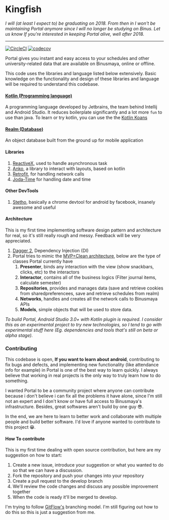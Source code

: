 # Kingfish

*I will (at least I expect to) be graduating on 2018.
From then in I won't be maintaining Portal anymore since I will no longer be studying on Binus.
Let us know If you're interested in keeping Portal alive, well after 2018.*

---

[![CircleCI](https://circleci.com/gh/chrsep/Kingfish.svg?style=svg)](https://circleci.com/gh/chrsep/Kingfish)
[![codecov](https://codecov.io/gh/chrsep/Kingfish/branch/master/graph/badge.svg)](https://codecov.io/gh/chrsep/Kingfish)

Portal gives you instant and easy access to your schedules and other
university-related data that are available on Binusmaya, online or offline.

This code uses the libraries and language listed below extensively.
Basic knowledge on the functionality and design of these libraries and
language will be required to understand this codebase.

#### [Kotlin (Programming language)](https://kotlinlang.org/)
A programming language developed by Jetbrains, the team behind Intellij
and Android Studio. It reduces boilerplate significantly and a lot more `fun` to use than java. To learn or try kotlin, you can use the the
[Kotlin Koans](http://try.kotlinlang.org/)

#### [Realm (Database)](https://realm.io/)
An object database built from the ground up for mobile application

#### Libraries
1. [ReactiveX](http://reactivex.io/), used to handle asynchronous task
2. [Anko](https://github.com/Kotlin/anko), a library to interact with layouts, based on kotlin
3. [Retrofit](http://square.github.io/retrofit/), for handling network calls
4. [Joda-Time](http://www.joda.org/joda-time/) for handling date and time

#### Other DevTools
1. [Stetho](http://facebook.github.io/stetho/), basically a chrome devtool for android by facebook, insanely awesome and useful

#### Architecture
This is my first time implementing software design pattern and architecture for real, so it's still really rough and messy. Feedback will be very appreciated.

1. [Dagger 2](https://google.github.io/dagger/), Dependency Injection (DI)
2. Portal tries to mimic the [MVP+Clean architecture](https://medium.com/@dmilicic/a-detailed-guide-on-developing-android-apps-using-the-clean-architecture-pattern-d38d71e94029), below are the type of classes Portal currently have
    1. **Presenter**, binds any interaction with the view (show snackbars, clicks, etc) to the interactors
    2. **Interactor**, contains all of the business logics (Filter journal items, calculate semester)
    3. **Repositories**, provides and manages data (save and retrieve cookies from sharedpreferencees, save and retrieve schedules from realm)
    4. **Networks**, handles and creates all the network calls to Binusmaya APIs
    5. **Models**, simple objects that will be used to store data.
    

*To build Portal, Android Studio 3.0+ with Kotlin plugin is required. I consider this as an experimental project to try new technologies, so I tend to go with experimental stuff here (Eg. dependencies and tools that's still on beta or
alpha stage).*

### Contributing

This codebase is open, **If you want to learn about android**, contributing to fix bugs and defects, and implementing new functionality (like attendance info for example) in Portal is one of the best way to learn quickly. I always believe that working in real projects is the only way to truly learn how to do something.

I wanted Portal to be a community project where anyone can contribute because i don't believe i can fix all the problems it have alone, since I'm still not an expert and I don't know or have full access to Binusmaya's infrastructure. Besides, great  softwares aren't build by one guy 😎.

In the end, we are here to learn to better work and collaborate with multiple people and build better software. I'd love if anyone wanted to contribute to this project 😁.

#### How To contribute

This is my first time dealing with open source contribution, but here are my suggestion on how to start:

1. Create a new issue, introduce your suggestion or what you wanted to do so that we can have a discussion.
2. Fork the repository and push your changes into your repository
3. Create a pull request to the develop branch
4. We'll review the code changes and discuss any possible improvement together
5. When the code is ready it'll be merged to develop.

I'm trying to follow [GitFlow's](https://datasift.github.io/gitflow/IntroducingGitFlow.html) branching model.
I'm still figuring out how to do this so this is just a suggestion from me.

